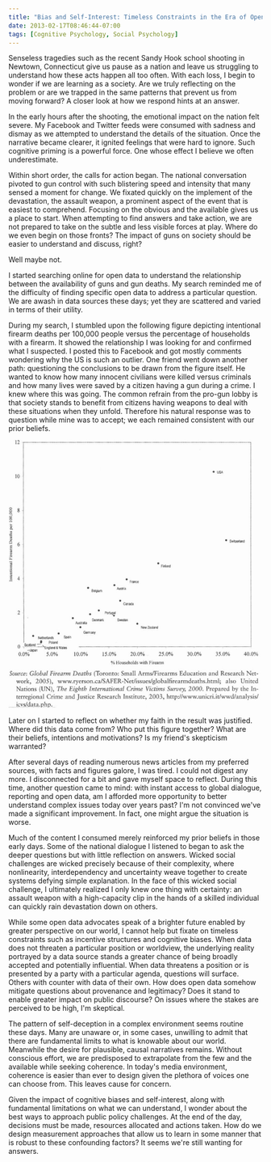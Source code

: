 ```yaml
---
title: "Bias and Self-Interest: Timeless Constraints in the Era of Open Data"
date: 2013-02-17T08:46:44-07:00
tags: [Cognitive Psychology, Social Psychology]
---
```

Senseless tragedies such as the recent Sandy Hook school shooting in Newtown, Connecticut give us pause as a nation and leave us struggling to understand how these acts happen all too often. With each loss, I begin to wonder if we are learning as a society. Are we truly reflecting on the problem or are we trapped in the same patterns that prevent us from moving forward? A closer look at how we respond hints at an answer.

In the early hours after the shooting, the emotional impact on the nation felt severe. My Facebook and Twitter feeds were consumed with sadness and dismay as we attempted to understand the details of the situation. Once the narrative became clearer, it ignited feelings that were hard to ignore. Such cognitive priming is a powerful force. One whose effect I believe we often underestimate.

Within short order, the calls for action began. The national conversation pivoted to gun control with such blistering speed and intensity that many sensed a moment for change. We fixated quickly on the implement of the devastation, the assault weapon, a prominent aspect of the event that is easiest to comprehend. Focusing on the obvious and the available gives us a place to start. When attempting to find answers and take action, we are not prepared to take on the subtle and less visible forces at play. Where do we even begin on those fronts? The impact of guns on society should be easier to understand and discuss, right?

Well maybe not.

I started searching online for open data to understand the relationship between the availability of guns and gun deaths. My search reminded me of the difficulty of finding specific open data to address a particular question. We are awash in data sources these days; yet they are scattered and varied in terms of their utility.

During my search, I stumbled upon the following figure depicting intentional firearm deaths per 100,000 people versus the percentage of households with a firearm. It showed the relationship I was looking for and confirmed what I suspected. I posted this to Facebook and got mostly comments wondering why the US is such an outlier. One friend went down another path: questioning the conclusions to be drawn from the figure itself. He wanted to know how many innocent civilians were killed versus criminals and how many lives were saved by a citizen having a gun during a crime. I knew where this was going. The common refrain from the pro-gun lobby is that society stands to benefit from citizens having weapons to deal with these situations when they unfold. Therefore his natural response was to question while mine was to accept; we each remained consistent with our prior beliefs.

![](Gunchart.jpg)

Later on I started to reflect on whether my faith in the result was justified. Where did this data come from? Who put this figure together? What are their beliefs, intentions and motivations? Is my friend's skepticism warranted?

After several days of reading numerous news articles from my preferred sources, with facts and figures galore, I was tired. I could not digest any more. I disconnected for a bit and gave myself space to reflect. During this time, another question came to mind: with instant access to global dialogue, reporting and open data, am I afforded more opportunity to better understand complex issues today over years past? I'm not convinced we've made a significant improvement. In fact, one might argue the situation is worse.

Much of the content I consumed merely reinforced my prior beliefs in those early days. Some of the national dialogue I listened to began to ask the deeper questions but with little reflection on answers. Wicked social challenges are wicked precisely because of their complexity, where nonlinearity, interdependency and uncertainty weave together to create systems defying simple explanation. In the face of this wicked social challenge, I ultimately realized I only knew one thing with certainty: an assault weapon with a high-capacity clip in the hands of a skilled individual can quickly rain devastation down on others.

While some open data advocates speak of a brighter future enabled by greater perspective on our world, I cannot help but fixate on timeless constraints such as incentive structures and cognitive biases. When data does not threaten a particular position or worldview, the underlying reality portrayed by a data source stands a greater chance of being broadly accepted and potentially influential. When data threatens a position or is presented by a party with a particular agenda, questions will surface. Others with counter with data of their own. How does open data somehow mitigate questions about provenance and legitimacy? Does it stand to enable greater impact on public discourse? On issues where the stakes are perceived to be high, I'm skeptical.

The pattern of self-deception in a complex environment seems routine these days. Many are unaware or, in some cases, unwilling to admit that there are fundamental limits to what is knowable about our world. Meanwhile the desire for plausible, causal narratives remains. Without conscious effort, we are predisposed to extrapolate from the few and the available while seeking coherence. In today's media environment, coherence is easier than ever to design given the plethora of voices one can choose from. This leaves cause for concern.

Given the impact of cognitive biases and self-interest, along with fundamental limitations on what we can understand, I wonder about the best ways to approach public policy challenges. At the end of the day, decisions must be made, resources allocated and actions taken. How do we design measurement approaches that allow us to learn in some manner that is robust to these confounding factors? It seems we're still wanting for answers.
